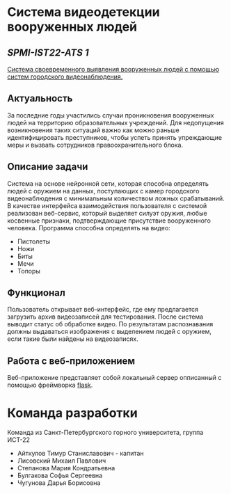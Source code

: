 # Система видеодетекции вооруженных людей
## _SPMI-IST22-ATS 1_

[Система своевременного выявления вооруженных людей с помощью систем городского видеонаблюдения.](https://github.com)
## Актуальность
За последние годы участились случаи проникновения вооруженных людей на территорию образовательных учреждений. Для недопущения возникновения таких ситуаций важно как можно раньше идентифицировать преступников, чтобы успеть принять упреждающие меры и вызвать сотрудников правоохранительного блока.

## Описание задачи
Система на основе нейронной сети, которая способна определять людей с оружием на данных, поступающих с камер городского видеонаблюдения с минимальным количеством ложных срабатываний. В качестве интерфейса взаимодействия пользователя с системой реализован веб-сервис, который выделяет силуэт оружия, любые косвенные признаки, подтверждающие
присутствие вооруженного человека.
Программа способна определять на видео:
- Пистолеты
- Ножи
- Биты
- Мечи
- Топоры

## Функционал
Пользователь открывает веб-интерфейс, где ему предлагается загрузить архив видеозаписей для тестирования. После система выводит статус об обработке видео. По результатам распознавания должны выдаваться изображения с выделением людей с оружием, если такие были найдены на видеозаписях.
## Работа с веб-приложением
Веб-приложение представляет собой локальный сервер опписанный с помощью фреймворка [flask](https://flask.palletsprojects.com/en/3.0.x/).
# Команда разработки
Команда из Санкт-Петербургского горного университета, группа ИСТ-22
- Айткулов Тимур Станиславович - капитан
- Лисовский Михаил Павлович
- Степанова Мария Кондратьевна
- Булгакова Софья Сергеевна
- Чугунова Дарья Борисовна

